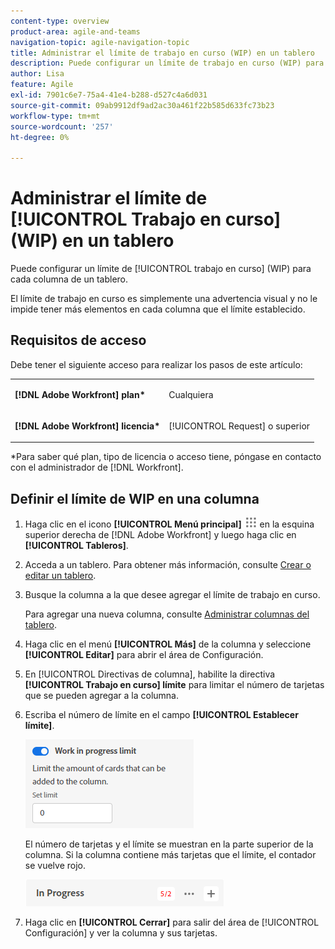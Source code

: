 ```yaml
---
content-type: overview
product-area: agile-and-teams
navigation-topic: agile-navigation-topic
title: Administrar el límite de trabajo en curso (WIP) en un tablero
description: Puede configurar un límite de trabajo en curso (WIP) para cada columna de un tablero.
author: Lisa
feature: Agile
exl-id: 7901c6e7-75a4-41e4-b288-d527c4a6d031
source-git-commit: 09ab9912df9ad2ac30a461f22b585d633fc73b23
workflow-type: tm+mt
source-wordcount: '257'
ht-degree: 0%

---
```


# Administrar el límite de [!UICONTROL Trabajo en curso] (WIP) en un tablero

Puede configurar un límite de [!UICONTROL trabajo en curso] (WIP) para cada columna de un tablero.

El límite de trabajo en curso es simplemente una advertencia visual y no le impide tener más elementos en cada columna que el límite establecido.

## Requisitos de acceso

Debe tener el siguiente acceso para realizar los pasos de este artículo:

<table style="table-layout:auto"> 
 <col> 
 </col> 
 <col> 
 </col> 
 <tbody> 
  <tr> 
   <td role="rowheader"><strong>[!DNL Adobe Workfront] plan*</strong></td> 
   <td> <p>Cualquiera</p> </td> 
  </tr> 
  <tr> 
   <td role="rowheader"><strong>[!DNL Adobe Workfront] licencia*</strong></td> 
   <td> <p>[!UICONTROL Request] o superior</p> </td> 
  </tr> 
 </tbody> 
</table>

&#42;Para saber qué plan, tipo de licencia o acceso tiene, póngase en contacto con el administrador de [!DNL Workfront].

## Definir el límite de WIP en una columna

1. Haga clic en el icono **[!UICONTROL Menú principal]** ![](assets/main-menu-icon.png) en la esquina superior derecha de [!DNL Adobe Workfront] y luego haga clic en **[!UICONTROL Tableros]**.
1. Acceda a un tablero. Para obtener más información, consulte [Crear o editar un tablero](../../agile/get-started-with-boards/create-edit-board.md).
1. Busque la columna a la que desee agregar el límite de trabajo en curso.

   Para agregar una nueva columna, consulte [Administrar columnas del tablero](/help/quicksilver/agile/get-started-with-boards/manage-board-columns.md).

1. Haga clic en el menú **[!UICONTROL Más]** de la columna y seleccione **[!UICONTROL Editar]** para abrir el área de Configuración.
1. En [!UICONTROL Directivas de columna], habilite la directiva **[!UICONTROL Trabajo en curso] límite** para limitar el número de tarjetas que se pueden agregar a la columna.
1. Escriba el número de límite en el campo **[!UICONTROL Establecer límite]**.

   ![Límite de trabajo en curso para la columna](assets/boards-wip-limit-in-column.png)

   El número de tarjetas y el límite se muestran en la parte superior de la columna. Si la columna contiene más tarjetas que el límite, el contador se vuelve rojo.

   ![Contador de límite de WIP](assets/boards-wip-limit-counter.png)

1. Haga clic en **[!UICONTROL Cerrar]** para salir del área de [!UICONTROL Configuración] y ver la columna y sus tarjetas.
